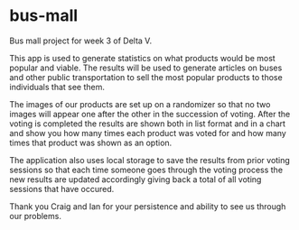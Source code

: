 # bus-mall

Bus mall project for week 3 of Delta V.

This app is used to generate statistics on what products would be most popular and viable.  The results will be used to generate articles on buses and other public transportation to sell the most popular products to those individuals that see them.

The images of our products are set up on a randomizer so that no two images will appear one after the other in the succession of voting.  After the voting is completed the results are shown both in list format and in a chart and show you how many times each product was voted for and how many times that product was shown as an option.

The application also uses local storage to save the results from prior voting sessions so that each time someone goes through the voting process the new results are updated accordingly giving back a total of all voting sessions that have occured.

Thank you Craig and Ian for your persistence and ability to see us through our problems.


